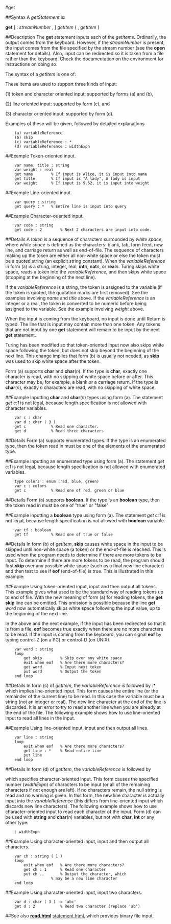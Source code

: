 
#get

##Syntax
A _getStatement_ is:


**get** [ : _streamNumber_ , ] _getItem_ { , _getItem_ }



##Description
The **get** statement inputs each of the _getItems_. Ordinarily, the output comes from the keyboard. However, if the _streamNumber_ is present, the input comes from the file specified by the stream number (see the **open** statement for details). Also, input can be redirected so it is taken from a file rather than the keyboard. Check the documentation on the environment for instructions on doing so.

The syntax of a _getItem_ is one of:

These items are used to support three kinds of input:

(1) token and character oriented input: supported by forms (a) and (b),

(2) line oriented input: supported by form (c), and

(3) character oriented input: supported by form (d).

Examples of these will be given, followed by detailed explanations.

        (a) variableReference
        (b) skip
        (c) variableReference : *
        (d) variableReference : widthExpn
##Example
Token-oriented input.

        var name, title : string
        var weight : real
        get name        % If input is Alice, it is input into name
        get title       % If input is "A lady", A lady is input
        var weight      % If input is 9.62, it is input into weight
##Example
Line-oriented input.

        var query : string
        get query : *   % Entire line is input into query
##Example
Character-oriented input.

        var code : string
        get code : 2        % Next 2 characters are input into code.
##Details
A _token_ is a sequence of characters surrounded by _white space_, where _white space_ is defined as the characters: blank, tab, form feed, new line, and carriage return as well as end-of-file. The sequence of characters making up the token are either all non-white space or else the token must be a quoted string (an explicit string constant). When the _variableReference_ in form (a) is a string, integer, real, **int**_n_, **nat**_n_, or **real**_n_. Turing skips white space, reads a token into the _variableReference_, and then skips white space (stopping at the beginning of the next line). 

If the _variableReference_ is a string, the token is assigned to the variable (if the token is quoted, the quotation marks are first removed). See the examples involving _name_ and _title_ above. If the _variableReference_ is an integer or a real, the token is converted to be numeric before being assigned to the variable. See the example involving _weight_ above.

When the input is coming from the keyboard, no input is done until Return is typed. The line that is input may contain more than one token. Any tokens that are not input by one **get** statement will remain to be input by the next **get** statement.

Turing has been modified so that token-oriented input now also skips white space following the token, but does not skip beyond the beginning of the next line. This change implies that  form (b) is usually not needed, as **skip** was used to skip white space after the token.

Form (a) supports **char** and **char**(_n_). If the type is **char**, exactly one character is read, with no skipping of white space before or after. This character may be, for example, a blank or a carriage return. If the type is **char**(_n_), exactly _n_ characters are read, with no skipping of white space.


##Example
Inputting **char** and **char**(_n_) types using form (a). The statement _get c:1_ is not legal, because length specification is not allowed with character variables.

        var c : char
        var d : char ( 3 )
        get c           % Read one character.
        get d           % Read three characters
##Details
Form (a) supports enumerated types. If the type is an enumerated type, then the token read in must be one of the elements of the enumerated type.


##Example
Inputting an enumerated type using form (a). The statement _get c:1_ is not legal, because length specification is not allowed with enumerated variables.

        type colors : enum (red, blue, green)
        var c : colors
        get c           % Read one of red, green or blue
##Details
Form (a) supports **boolean**. If the type is an **boolean** type, then the token read in must be one of "true" or "false"


##Example
Inputting a **boolean** type using form (a). The statement _get c:1_ is not legal, because length specification is not allowed with **boolean** variable.

        var tf : boolean
        get tf          % Read one of true or false
##Details
In form (b) of _getItem_, **skip** causes white space in the input to be skipped until non-white space (a token) or the end-of-file is reached. This is used when the program needs to determine if there are more tokens to be input. To determine if there are more tokens to be read, the program should first **skip** over any possible white space (such as a final new line character) and then test to see if **eof** (end-of-file) is true. This is illustrated in this example:


##Example
Using token-oriented input, input and then output all tokens. This example gives what used to be the standard way of reading tokens up to end of file. With the new meaning of form (a) for reading tokens, the **get** **skip** line can be omitted. This omission is possible because the line **get** _word_ now automatically skips white space following the input value, up to the beginning of the next line.

In the above and the next example, if the input has been redirected so that it is from a file, **eof** becomes true exactly when there are no more characters to be read. If the input is coming from the keyboard, you can signal **eof** by typing control-Z (on a PC) or control-D (on UNIX).

        var word : string
        loop
            get skip        % Skip over any white space
            exit when eof   % Are there more characters?
            get word        % Input next token
            put word        % Output the token
        end loop
##Details
In form (c) of _getItem_, the _variableReference_ is followed by :__*__ which implies line-oriented input. This form causes the entire line (or the remainder of the current line) to be read. In this case the variable must be a string (not an integer or real). The new line character at the end of the line is discarded. It is an error to try to read another line when you are already at the end of the file. The following example shows how to use line-oriented input to read all lines in the input.


##Example
Using line-oriented input, input and then output all lines.

        var line : string
        loop
            exit when eof   % Are there more characters?
            get line : *    % Read entire line
            put line
        end loop
##Details
In form (d) of _getItem_, the _variableReference_ is followed by

which specifies character-oriented input. This form causes the specified number (_widthExpn_) of characters to be input (or all of the remaining characters if not enough are left). If no characters remain, the null string is read and no warning is given. In this form, the new line character is actually input into the _variableReference_ (this differs from line-oriented input which discards new line characters). The following example shows how to use character-oriented input to read each character of the input. Form (d) can be used with **string** and **char**(_n_) variables, but not with **char**, **int** or any other type.

        : widthExpn 
##Example
Using character-oriented input, input and then output all characters.

        var ch : string ( 1 )
        loop
            exit when eof   % Are there more characters?
            get ch : 1      % Read one character
            put ch ..       % Output the character, which
                        % may be a new line character
        end loop
##Example
Using character-oriented input, input two characters.

        var d : char ( 3 ) := 'abc'
        get d : 2           % Read two character (replace 'ab')
##See also
**[read.html](read)** [statement.html](statement), which provides binary file input.

